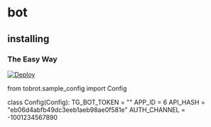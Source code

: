 # bot

## installing

### The Easy Way

[![Deploy](https://www.herokucdn.com/deploy/button.svg)](https://heroku.com/deploy)


from tobrot.sample_config import Config

class Config(Config):
  TG_BOT_TOKEN = ""
  APP_ID = 6
  API_HASH = "eb06d4abfb49dc3eeb1aeb98ae0f581e"
  AUTH_CHANNEL = -1001234567890
```

